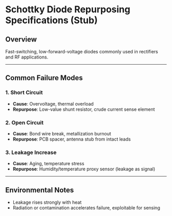 # Schottky Diode Repurposing Specifications (Stub)

## Overview
Fast-switching, low-forward-voltage diodes commonly used in rectifiers and RF applications.

---

## Common Failure Modes

### 1. Short Circuit
- **Cause**: Overvoltage, thermal overload  
- **Repurpose**: Low-value shunt resistor, crude current sense element

### 2. Open Circuit
- **Cause**: Bond wire break, metallization burnout  
- **Repurpose**: PCB spacer, antenna stub from intact leads

### 3. Leakage Increase
- **Cause**: Aging, temperature stress  
- **Repurpose**: Humidity/temperature proxy sensor (leakage as signal)

---

## Environmental Notes
- Leakage rises strongly with heat  
- Radiation or contamination accelerates failure, exploitable for sensing
